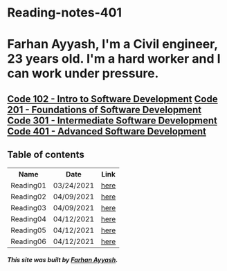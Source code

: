 # Reading-notes-401

# Farhan Ayyash, I'm a Civil engineer, 23 years old. I'm a hard worker and I can work under pressure.

## <a href="https://github.com/farhanayyash/reading-notes">Code 102 - Intro to Software Development</a> <a href="https://github.com/farhanayyash/reading-notes">Code 201 - Foundations of Software Development</a> <a href="https://github.com/farhanayyash/Reading-notes-301">Code 301 - Intermediate Software Development</a> <a href="#">Code 401 - Advanced Software Development</a>
## Table of contents


<table>
  <tr>
    <th>Name</th>
    <th>Date</th>
    <th>Link</th>
  </tr>
  <tr>
    <td>Reading01</td>
    <td>03/24/2021</td>
    <td><a href="https://farhanayyash.github.io/ReadingNotes401/read01">here</a></td>
  </tr>
  <tr>
    <td>Reading02</td>
    <td>04/09/2021</td>
    <td><a href="https://farhanayyash.github.io/ReadingNotes401/read02">here</a></td>
  </tr>
   <tr>
    <td>Reading03</td>
    <td>04/09/2021</td>
    <td><a href="https://farhanayyash.github.io/ReadingNotes401/read03">here</a></td>
  </tr>
     <tr>
    <td>Reading04</td>
    <td>04/12/2021</td>
    <td><a href="https://farhanayyash.github.io/ReadingNotes401/read04">here</a></td>
  </tr>
  <tr>
    <td>Reading05</td>
    <td>04/12/2021</td>
    <td><a href="https://farhanayyash.github.io/ReadingNotes401/read05">here</a></td>
  </tr>
  <tr>
    <td>Reading06</td>
    <td>04/12/2021</td>
    <td><a href="https://farhanayyash.github.io/ReadingNotes401/read06">here</a></td>
  </tr>
  
</table>


##### This site was built by [Farhan Ayyash](https://github.com/farhanayyash). 